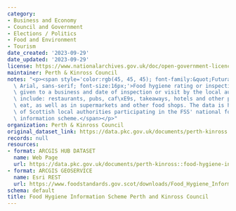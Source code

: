 ```yaml
---
category:
- Business and Economy
- Council and Government
- Elections / Politics
- Food and Environment
- Tourism
date_created: '2023-09-29'
date_updated: '2023-09-29'
license: https://www.nationalarchives.gov.uk/doc/open-government-licence/version/3/
maintainer: Perth & Kinross Council
notes: "<p><span style='color:rgb(45, 45, 45); font-family:&quot;Futura LT W01 Book&quot;,\
  \ Arial, sans-serif; font-size:16px;'>Food hygiene rating or inspection results\
  \ given to a business and date of inspection or visit by the local authority. Businesses\
  \ include: restaurants, pubs, caf\xE9s, takeaways, hotels and other places consumers\
  \ eat, as well as in supermarkets and other food shops. The data is held on behalf\
  \ of Scottish local authorities participating in the FSS' national food hygiene\
  \ information scheme.</span></p>"
organization: Perth & Kinross Council
original_dataset_link: https://data.pkc.gov.uk/documents/perth-kinross::food-hygiene-information-scheme-perth-and-kinross-council
records: null
resources:
- format: ARCGIS HUB DATASET
  name: Web Page
  url: https://data.pkc.gov.uk/documents/perth-kinross::food-hygiene-information-scheme-perth-and-kinross-council
- format: ARCGIS GEOSERVICE
  name: Esri REST
  url: https://www.foodstandards.gov.scot/downloads/Food_Hygiene_Information_Scheme_%E2%80%93_Perth_and_Kinross_Council.xml
schema: default
title: Food Hygiene Information Scheme Perth and Kinross Council
---
```

